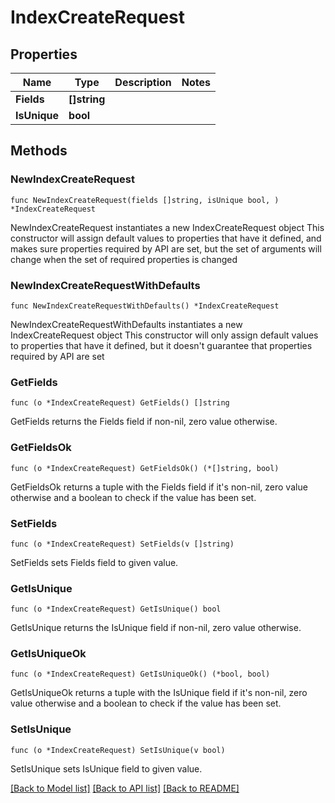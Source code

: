 # IndexCreateRequest

## Properties

Name | Type | Description | Notes
------------ | ------------- | ------------- | -------------
**Fields** | **[]string** |  | 
**IsUnique** | **bool** |  | 

## Methods

### NewIndexCreateRequest

`func NewIndexCreateRequest(fields []string, isUnique bool, ) *IndexCreateRequest`

NewIndexCreateRequest instantiates a new IndexCreateRequest object
This constructor will assign default values to properties that have it defined,
and makes sure properties required by API are set, but the set of arguments
will change when the set of required properties is changed

### NewIndexCreateRequestWithDefaults

`func NewIndexCreateRequestWithDefaults() *IndexCreateRequest`

NewIndexCreateRequestWithDefaults instantiates a new IndexCreateRequest object
This constructor will only assign default values to properties that have it defined,
but it doesn't guarantee that properties required by API are set

### GetFields

`func (o *IndexCreateRequest) GetFields() []string`

GetFields returns the Fields field if non-nil, zero value otherwise.

### GetFieldsOk

`func (o *IndexCreateRequest) GetFieldsOk() (*[]string, bool)`

GetFieldsOk returns a tuple with the Fields field if it's non-nil, zero value otherwise
and a boolean to check if the value has been set.

### SetFields

`func (o *IndexCreateRequest) SetFields(v []string)`

SetFields sets Fields field to given value.


### GetIsUnique

`func (o *IndexCreateRequest) GetIsUnique() bool`

GetIsUnique returns the IsUnique field if non-nil, zero value otherwise.

### GetIsUniqueOk

`func (o *IndexCreateRequest) GetIsUniqueOk() (*bool, bool)`

GetIsUniqueOk returns a tuple with the IsUnique field if it's non-nil, zero value otherwise
and a boolean to check if the value has been set.

### SetIsUnique

`func (o *IndexCreateRequest) SetIsUnique(v bool)`

SetIsUnique sets IsUnique field to given value.



[[Back to Model list]](../README.md#documentation-for-models) [[Back to API list]](../README.md#documentation-for-api-endpoints) [[Back to README]](../README.md)


